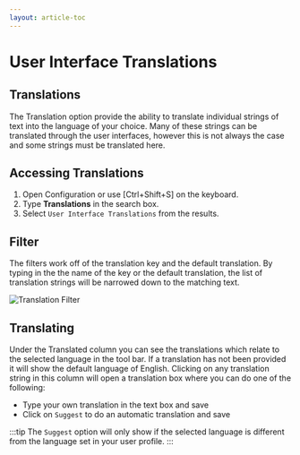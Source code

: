 ```yaml
---
layout: article-toc
---
```

# User Interface Translations
## Translations
The Translation option provide the ability to translate individual strings of text into the language of your choice. Many of these strings can be translated through the user interfaces, however this is not always the case and some strings must be translated here.

## Accessing Translations
1. Open Configuration or use [Ctrl+Shift+S] on the keyboard.
1. Type **Translations** in the search box.
1. Select `User Interface Translations` from the results.

## Filter
The filters work off of the translation key and the default translation. By typing in the the name of the key or the default translation, the list of translation strings will be narrowed down to the matching text.

![Translation Filter](/_books/esp-config/localization/images/translation-search.png)

## Translating
Under the Translated column you can see the translations which relate to the selected language in the tool bar. If a translation has not been provided it will show the default language of English. Clicking on any translation string in this column will open a translation box where you can do one of the following:

* Type your own translation in the text box and save
* Click on `Suggest` to do an automatic translation and save

:::tip
The `Suggest` option will only show if the selected language is different from the language set in your user profile.
:::